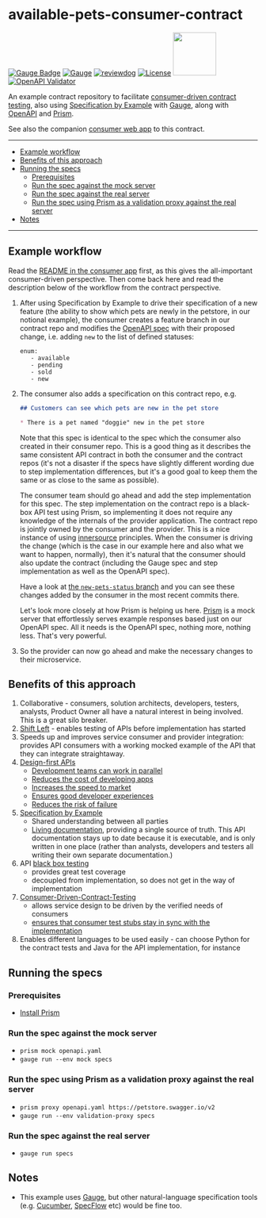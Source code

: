 # available-pets-consumer-contract

[![Gauge Badge](https://gauge.org/Gauge_Badge.svg)](https://gauge.org) 
[![Gauge](https://github.com/agilepathway/available-pets-consumer-contract/workflows/Gauge%20specs/badge.svg)](https://github.com/agilepathway/available-pets-consumer-contract/actions?query=workflow%3A%22Gauge+specs%22+branch%3Amaster)
[![reviewdog](https://github.com/agilepathway/available-pets-consumer-contract/workflows/reviewdog/badge.svg)](https://github.com/agilepathway/available-pets-consumer-contract/actions?query=workflow%3Areviewdog+event%3Apush+branch%3Amaster)
[![License](https://img.shields.io/github/license/agilepathway/available-pets-consumer-contract?color=blue)](LICENSE)
[<img src="https://github.com/agilepathway/gauge-openapi-example/wiki/images/openapi.png" width="87">](./openapi.yaml)[![OpenAPI Validator](https://validator.swagger.io/validator?url=https://raw.githubusercontent.com/agilepathway/available-pets-consumer-contract/master/openapi.yaml)](./openapi.yaml)

An example contract repository to facilitate 
[consumer-driven contract testing](https://www.martinfowler.com/articles/consumerDrivenContracts.html), also using
[Specification by Example](https://gojko.net/2008/11/04/specifying-with-examples/) with [Gauge](https://gauge.org/),
along with [OpenAPI](https://www.openapis.org/about) and [Prism](https://stoplight.io/prism).

See also the companion [consumer web app](https://github.com/agilepathway/available-pets-consumer) to this contract.

___
* [Example workflow](#example-workflow)
* [Benefits of this approach](#benefits-of-this-approach)
* [Running the specs](#running-the-specs)
  * [Prerequisites](#prerequisites)
  * [Run the spec against the mock server](#run-the-spec-against-the-mock-server)
  * [Run the spec against the real server](#run-the-spec-against-the-real-server)
  * [Run the spec using Prism as a validation proxy against the real server](#run-the-spec-using-prism-as-a-validation-proxy-against-the-real-server)
* [Notes](#notes)
___

## Example workflow

Read the
[README in the consumer app](https://github.com/agilepathway/available-pets-consumer#workflow-for-consumer-driven-changes-to-the-provider-api-amending-the-contract-between-consumer-and-provider)
first, as this gives the all-important consumer-driven perspective.  Then come back here and read the description below
of the workflow from the contract perspective.

1. After using Specification by Example to drive their specification of a new feature (the ability to show which pets
   are newly in the petstore, in our notional example), the consumer creates a feature branch in our contract repo and
   modifies the [OpenAPI spec](./openapi.yaml) with their proposed change, i.e. adding `new` to the list of defined 
   statuses:

   ```
   enum:
      - available
      - pending
      - sold
      - new
   ```

2. The consumer also adds a specification on this contract repo, e.g.

   ```markdown
   ## Customers can see which pets are new in the pet store

   * There is a pet named "doggie" new in the pet store
   ```

   Note that this spec is identical to the spec which the consumer also created in their consumer repo.  This is a good 
   thing as it describes the same consistent API contract in both the consumer and the contract repos (it's not a
   disaster if the specs have slightly different wording due to step implementation differences, but it's a good goal
   to keep them the same or as close to the same as possible).

   The consumer team should go ahead and add the step implementation for this spec.  The step implementation on the
   contract repo is a black-box API test using Prism, so implementing it does not require any knowledge of the
   internals of the provider application.  The contract repo is jointly owned by the consumer and the provider.  This
   is a nice instance of using [innersource](https://resources.github.com/whitepapers/introduction-to-innersource/)
   principles.  When the consumer is driving the change (which is the case in our example here and also what we want to
   happen, normally), then it's natural that the consumer should also update the contract (including the Gauge spec and
   step implementation as well as the OpenAPI spec).

   Have a look at
   [the `new-pets-status` branch](https://github.com/agilepathway/available-pets-consumer-contract/tree/new-pets-status) 
   and you can see these changes added by the consumer in the most recent commits there.

   Let's look more closely at how Prism is helping us here.
   [Prism](https://stoplight.io/prism) is a mock server that effortlessly serves example responses based just on our
   OpenAPI spec. All it needs is the OpenAPI spec, nothing more, nothing less.  That's very powerful.

3. So the provider can now go ahead and make the necessary changes to their microservice. 


## Benefits of this approach

1. Collaborative - consumers, solution architects, developers, testers, analysts, Product Owner all have a natural interest in being involved.  This is a great silo breaker.
2. [Shift Left](https://devops.com/devops-shift-left-avoid-failure/) - enables testing of APIs before implementation has started
3. Speeds up and improves service consumer and provider integration: provides API consumers with a working mocked example of the API that they can integrate straightaway.
4. [Design-first APIs](https://tyk.io/moving-api-design-first-agile-world/)
   - [Development teams can work in parallel](https://swagger.io/resources/articles/adopting-an-api-first-approach/#development-teams-can-work-in-parallel--3)
   - [Reduces the cost of developing apps](https://swagger.io/resources/articles/adopting-an-api-first-approach/#reduces-the-cost-of-developing-apps-4)
   - [Increases the speed to market](https://swagger.io/resources/articles/adopting-an-api-first-approach/#increases-the-speed-to-market-5)
   - [Ensures good developer experiences](https://swagger.io/resources/articles/adopting-an-api-first-approach/#ensures-good-developer-experiences-6)
   - [Reduces the risk of failure](https://swagger.io/resources/articles/adopting-an-api-first-approach/#reduces-the-risk-of-failure-7)
5. [Specification by Example](https://gojko.net/2008/11/04/specifying-with-examples/)
   - Shared understanding between all parties
   - [Living documentation](https://www.infoq.com/articles/book-review-living-documentation/), providing a single source of truth. This API documentation stays up to date because it is executable, and is only written in one place (rather than analysts, developers and testers all writing their own separate documentation.)
6. API [black box testing](https://resources.whitesourcesoftware.com/blog-whitesource/black-box-testing)
   - provides great test coverage
   - decoupled from implementation, so does not get in the way of implementation
7. [Consumer-Driven-Contract-Testing](https://meta.stoplight.io/docs/prism/docs/guides/03-validation-proxy.md#end-to-end-contract-testing)
   - allows service design to be driven by the verified needs of consumers
   - [ensures that consumer test stubs stay in sync with the implementation](https://meta.stoplight.io/docs/prism/docs/guides/03-validation-proxy.md#assisting-api-consumer-integration)
8. Enables different languages to be used easily - can choose Python for the contract tests and Java for the API implementation, for instance

## Running the specs
### Prerequisites

- [Install Prism](https://meta.stoplight.io/docs/prism/docs/getting-started/01-installation.md)
  
### Run the spec against the mock server
- `prism mock openapi.yaml`
- `gauge run --env mock specs`

### Run the spec using Prism as a validation proxy against the real server
- `prism proxy openapi.yaml https://petstore.swagger.io/v2`
- `gauge run --env validation-proxy specs`

### Run the spec against the real server
- `gauge run specs`


## Notes

- This example uses [Gauge](https://gauge.org/), but other natural-language specification tools 
(e.g. [Cucumber](https://cucumber.io/), [SpecFlow](https://specflow.org/) etc) would be fine too.
